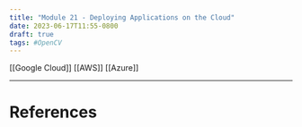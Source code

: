 ```yaml
---
title: "Module 21 - Deploying Applications on the Cloud"
date: 2023-06-17T11:55-0800
draft: true
tags: #OpenCV
---
```


[[Google Cloud]]
[[AWS]]
[[Azure]]

---
# References

